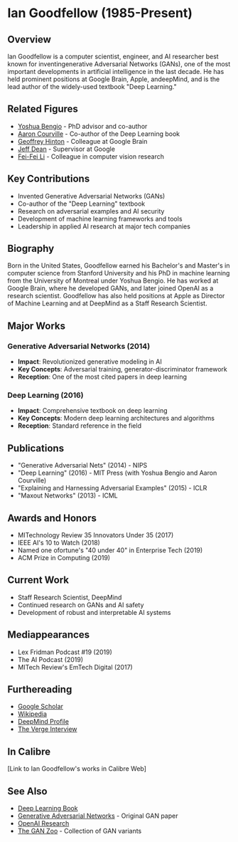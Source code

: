 # Ian Goodfellow (1985-Present)

## Overview
Ian Goodfellow is a computer scientist, engineer, and AI researcher best known for inventingenerative Adversarial Networks (GANs), one of the most important developments in artificial intelligence in the last decade. He has held prominent positions at Google Brain, Apple, andeepMind, and is the lead author of the widely-used textbook "Deep Learning."

## Related Figures
- [Yoshua Bengio](/ai/persons/yoshua_bengio.md) - PhD advisor and co-author
- [Aaron Courville](/ai/persons/aaron_courville.md) - Co-author of the Deep Learning book
- [Geoffrey Hinton](/ai/persons/geoffrey_hinton.md) - Colleague at Google Brain
- [Jeff Dean](/ai/persons/jeff_dean.md) - Supervisor at Google
- [Fei-Fei Li](/ai/persons/fei_fei_li.md) - Colleague in computer vision research

## Key Contributions
- Invented Generative Adversarial Networks (GANs)
- Co-author of the "Deep Learning" textbook
- Research on adversarial examples and AI security
- Development of machine learning frameworks and tools
- Leadership in applied AI research at major tech companies

## Biography
Born in the United States, Goodfellow earned his Bachelor's and Master's in computer science from Stanford University and his PhD in machine learning from the University of Montreal under Yoshua Bengio. He has worked at Google Brain, where he developed GANs, and later joined OpenAI as a research scientist. Goodfellow has also held positions at Apple as Director of Machine Learning and at DeepMind as a Staff Research Scientist.

## Major Works
### Generative Adversarial Networks (2014)
- **Impact**: Revolutionized generative modeling in AI
- **Key Concepts**: Adversarial training, generator-discriminator framework
- **Reception**: One of the most cited papers in deep learning

### Deep Learning (2016)
- **Impact**: Comprehensive textbook on deep learning
- **Key Concepts**: Modern deep learning architectures and algorithms
- **Reception**: Standard reference in the field

## Publications
- "Generative Adversarial Nets" (2014) - NIPS
- "Deep Learning" (2016) - MIT Press (with Yoshua Bengio and Aaron Courville)
- "Explaining and Harnessing Adversarial Examples" (2015) - ICLR
- "Maxout Networks" (2013) - ICML

## Awards and Honors
- MITechnology Review 35 Innovators Under 35 (2017)
- IEEE AI's 10 to Watch (2018)
- Named one ofortune's "40 under 40" in Enterprise Tech (2019)
- ACM Prize in Computing (2019)

## Current Work
- Staff Research Scientist, DeepMind
- Continued research on GANs and AI safety
- Development of robust and interpretable AI systems

## Mediappearances
- Lex Fridman Podcast #19 (2019)
- The AI Podcast (2019)
- MITech Review's EmTech Digital (2017)

## Furthereading
- [Google Scholar](https://scholar.google.com/citations?user=iYN86KEAAAAJ)
- [Wikipedia](https://en.wikipedia.org/wiki/Ian_Goodfellow)
- [DeepMind Profile](https://www.deepmind.com/our-people/ian-goodfellow)
- [The Verge Interview](https://www.theverge.com/2017/4/11/15259400/ai-generative-adversarial-networks-created-multimedia-tutorial-ian-goodfellow)

## In Calibre
[Link to Ian Goodfellow's works in Calibre Web]

## See Also
- [Deep Learning Book](https://www.deeplearningbook.org/)
- [Generative Adversarial Networks](https://arxiv.org/abs/1406.2661) - Original GAN paper
- [OpenAI Research](https://openai.com/research/)
- [The GAN Zoo](https://github.com/hindupuravinash/the-gan-zoo) - Collection of GAN variants




